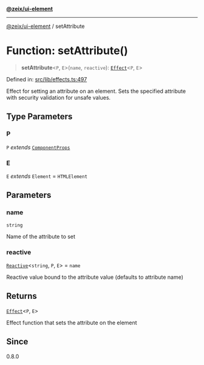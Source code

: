 [**@zeix/ui-element**](../README.md)

***

[@zeix/ui-element](../globals.md) / setAttribute

# Function: setAttribute()

> **setAttribute**\<`P`, `E`\>(`name`, `reactive`): [`Effect`](../type-aliases/Effect.md)\<`P`, `E`\>

Defined in: [src/lib/effects.ts:497](https://github.com/zeixcom/ui-element/blob/29b42270573af1b19b68f0383c60c6f1221e3f0d/src/lib/effects.ts#L497)

Effect for setting an attribute on an element.
Sets the specified attribute with security validation for unsafe values.

## Type Parameters

### P

`P` *extends* [`ComponentProps`](../type-aliases/ComponentProps.md)

### E

`E` *extends* `Element` = `HTMLElement`

## Parameters

### name

`string`

Name of the attribute to set

### reactive

[`Reactive`](../type-aliases/Reactive.md)\<`string`, `P`, `E`\> = `name`

Reactive value bound to the attribute value (defaults to attribute name)

## Returns

[`Effect`](../type-aliases/Effect.md)\<`P`, `E`\>

Effect function that sets the attribute on the element

## Since

0.8.0
